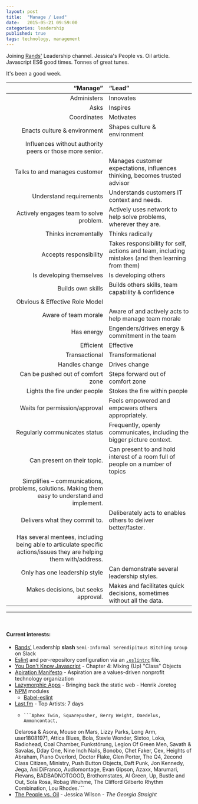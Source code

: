 ```yaml
---
layout: post
title:  "Manage / Lead"
date:   2015-05-21 09:59:00
categories: leadership
published: true
tags: technology, management
---
```


Joining [Rands'][rands] Leadership channel. Jessica's People vs. Oil article. 
Javascript ES6 good times. Tonnes of great tunes.

It's been a good week.
<!--more-->

“Manage”|“Lead”
------:|:-----
Administers | Innovates
Asks | Inspires
Coordinates |Motivates
Enacts culture & environment | Shapes culture & environment
|Influences without authority peers or those more senior.
Talks to and manages customer | Manages customer expectations, influences thinking, becomes trusted advisor
Understand requirements | Understands customers IT context and needs.
Actively engages team to solve problem. | Actively uses network to help solve problems, wherever they are.
Thinks incrementally | Thinks radically
Accepts responsibility | Takes responsibility for self, actions and team, including mistakes (and then learning from them)
Is developing themselves | Is developing others
Builds own skills | Builds others skills, team capability & confidence
|Obvious & Effective Role Model
Aware of team morale | Aware of and actively acts to help manage team morale
Has energy | Engenders/drives energy & commitment in the team
Efficient | Effective
Transactional | Transformational
Handles change | Drives change
Can be pushed out of comfort zone | Steps forward out of comfort zone
Lights the fire under people | Stokes the fire within people
Waits for permission/approval | Feels empowered and empowers others appropriately.
Regularly communicates status | Frequently, openly communicates, including the bigger picture context.
Can present on their topic.  | Can present to and hold interest of a room full of people on a number of topics
|Simplifies – communications, problems, solutions. Making them easy to understand and implement.
Delivers what they commit to. | Deliberately acts to enables others to deliver better/faster.
| Has several mentees, including being able to articulate specific actions/issues they are helping them with/address.
Only has one leadership style | Can demonstrate several leadership styles.
Makes decisions, but seeks approval. | Makes and facilitates quick decisions, sometimes without all the data.


<hr>

<br />

#### Current interests:

 * [Rands'][rands] Leadership **slash** `Semi-Informal Serendipitous Bitching Group` on Slack
 * [Eslint][eslint] and per-repository configuration via an [`.eslintrc`][eslintrc] file.
 * [You Don't Know Javascript][ydkjs] - Chapter 4: Mixing (Up) "Class" Objects
 * [Apiration Manifesto][aspiration] - Aspiration are a values-driven nonprofit technology organization
 * [Lazymorphic Apps][lazymorphic] - Bringing back the static web - Henrik Joreteg
 * [NPM][npm] modules
   * [Babel-eslint][babel-eslint]
 * [Last.fm][lastfm] - Top Artists: 7 days
   *     ```Aphex Twin, Squarepusher, Berry Weight, Daedelus, Ammoncontact, 
    Delarosa & Asora, Mouse on Mars, Lizzy Parks, Long Arm, user18081971, 
    Attica Blues, Bola, Stevie Wonder, Sixtoo, Loka, Radiohead, Coal 
    Chamber, Funkstörung, Legion Of Green Men, Savath & Savalas, Dday One, 
    Nine Inch Nails, Bonobo, Chet Faker, Cex, Heights of Abraham, Piano Overlord, 
    Doctor Flake, Glen Porter, The Q4, 2econd Class Citizen, Ministry, 
    Push Button Objects, Daft Punk, Jon Kennedy, Jega, Ani DiFranco, 
    Audiomontage, Evan Gipson, Azaxx, Marumari, Flevans, BADBADNOTGOOD, 
    Brothomstates, Al Green, Up, Bustle and Out, Sola Rosa, Robag Wruhme, 
    The Clifford Gilberto Rhythm Combination, Lou Rhodes.```
 * [The People vs. Oil][oil] - Jessica Wilson - _The Georgia Straight_

[oil]:          http://www.straight.com/news/456031/jessica-wilson-people-vs-oil
[npm]:          https://www.npmjs.com/
[babel-eslint]: https://github.com/babel/babel-eslint
[lastfm]:       http://www.last.fm/user/gyaresu
[eslint]:       https://github.com/eslint/eslint
[eslintrc]:     http://eslint.org/docs/user-guide/configuring.html
[ydkjs]:        https://github.com/getify/You-Dont-Know-JS/blob/master/this%20&%20object%20prototypes/ch4.md
[rands]:        http://randsinrepose.com/links/2015/05/17/semi-informal-serendipitous-bitching/
[aspiration]:   https://aspirationtech.org/publications/manifesto
[lazymorphic]:  https://blog.andyet.com/2015/05/18/lazymorphic-apps-bringing-back-static-web